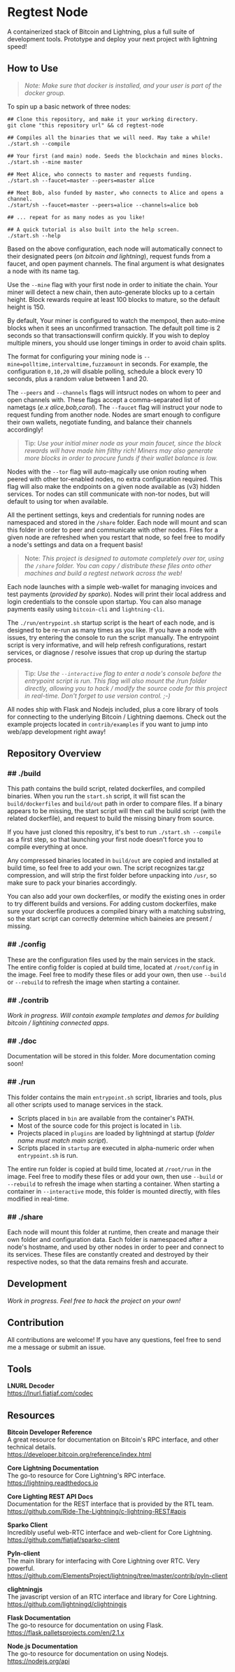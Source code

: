# Regtest Node

A containerized stack of Bitcoin and Lightning, plus a full suite of development tools. Prototype and deploy your next project with lightning speed!

## How to Use

> *Note: Make sure that docker is installed, and your user is part of the docker group.*

To spin up a basic network of three nodes:

```shell
## Clone this repository, and make it your working directory.
git clone "this repository url" && cd regtest-node

## Compiles all the binaries that we will need. May take a while!
./start.sh --compile

## Your first (and main) node. Seeds the blockchain and mines blocks.
./start.sh --mine master

## Meet Alice, who connects to master and requests funding.
./start.sh --faucet=master --peers=master alice

## Meet Bob, also funded by master, who connects to Alice and opens a channel.
./start/sh --faucet=master --peers=alice --channels=alice bob

## ... repeat for as many nodes as you like!

## A quick tutorial is also built into the help screen.
./start.sh --help
```
Based on the above configuration, each node will automatically connect to their designated peers (*on bitcoin and lightning*), request funds from a faucet, and open payment channels. The final argument is what designates a node with its name tag.

Use the `--mine` flag with your first node in order to initiate the chain. Your miner will detect a new chain, then auto-generate blocks up to a certain height. Block rewards require at least 100 blocks to mature, so the default height is 150.

By default, Your miner is configured to watch the mempool, then auto-mine blocks when it sees an unconfirmed transaction. The default poll time is 2 seconds so that transactionswill confirm quickly. If you wish to deploy multiple miners, you should use longer timings in order to avoid chain splits.

The format for configuring your mining node is `--mine=polltime,intervaltime,fuzzamount` in seconds. For example, the configuration `0,10,20` will disable polling, schedule a block every 10 seconds, plus a random value between 1 and 20.

The `--peers` and `--channels` flags will intsruct nodes on whom to peer and open channels with. These flags accept a comma-separated list of nametags (*e.x alice,bob,carol*). The `--faucet` flag will instruct your node to request funding from another node. Nodes are smart enough to configure their own wallets, negotiate funding, and balance their channels accordingly!

> Tip: *Use your initial miner node as your main faucet, since the block rewards will have made him filthy rich! Miners may also generate more blocks in order to procure funds if their wallet balance is low.*

Nodes with the `--tor` flag will auto-magically use onion routing when peered with other tor-enabled nodes, no extra configuration required. This flag will also make the endpoints on a given node available as (v3) hidden services. Tor nodes can still communicate with non-tor nodes, but will default to using tor when available.

All the pertinent settings, keys and credentials for running nodes are namespaced and stored in the `/share` folder. Each node will mount and scan this folder in order to peer and communicate with other nodes. Files for a given node are refreshed when you restart that node, so feel free to modify a node's settings and data on a frequent basis!

> Note: *This project is designed to automate completely over tor, using the `/share` folder. You can copy / distribute these files onto other machines and build a regtest network across the web!*

Each node launches with a simple web-wallet for managing invoices and test payments (*provided by sparko*). Nodes will print their local address and login credentials to the console upon startup. You can also manage payments easily using `bitcoin-cli` and `lightning-cli`.

The `./run/entrypoint.sh` startup script is the heart of each node, and is designed to be re-run as many times as you like. If you have a node with issues, try entering the console to run the script manually. The entrypoint script is very informative, and will help refresh configurations, restart services, or diagnose / resolve issues that crop up during the startup process.

> Tip: *Use the `--interactive` flag to enter a node's console before the entrypoint script is run. This flag will also mount the /run folder directly, allowing you to hack / modify the source code for this project in real-time. Don't forget to use version control. ;-)*

All nodes ship with Flask and Nodejs included, plus a core library of tools for connecting to the underlying Bitcoin / Lightning daemons. Check out the example projects located in `contrib/examples` if you want to jump into web/app development right away!

## Repository Overview

### \#\# ./build

This path contains the build script, related dockerfiles, and compiled binaries. When you run the `start.sh` script, it will fist scan the `build/dockerfiles` and `build/out` path in order to compare files. If a binary appears to be missing, the start script will then call the build script (with the related dockerfile), and request to build the missing binary from source.

If you have just cloned this repositry, it's best to run `./start.sh --compile` as a first step, so that launching your first node doesn't force you to compile everything at once.

Any compressed binaries located in `build/out` are copied and installed at build time, so feel free to add your own. The script recognizes tar.gz compression, and will strip the first folder before unpacking into `/usr`, so make sure to pack your binaries accordingly.

You can also add your own dockerfiles, or modify the existing ones in order to try different builds and versions. For adding custom dockerfiles, make sure your dockerfile produces a compiled binary with a matching substring, so the start script can correctly determine which baineies are present / missing.

### \#\# ./config

These are the configuration files used by the main services in the stack. The entire config folder is copied at build time, located at `/root/config` in the image. Feel free to modify these files or add your own, then use `--build` or `--rebuild` to refresh the image when starting a container.

### \#\# ./contrib

*Work in progress. Will contain example templates and demos for building bitcoin / lightining connected apps.*

### \#\# ./doc

Documentation will be stored in this folder. More documentation coming soon!

### \#\# ./run

This folder contains the main `entrypoint.sh` script, libraries and tools, plus all other scripts used to manage services in the stack. 

- Scripts placed in `bin` are available from the container's PATH.
- Most of the source code for this project is located in `lib`.
- Projects placed in `plugins` are loaded by lightningd at startup (*folder name must match main script*).
- Scripts placed in `startup` are executed in alpha-numeric order when `entrypoint.sh` is run.

The entire run folder is copied at build time, located at `/root/run` in the image. Feel free to modify these files or add your own, then use `--build` or `--rebuild` to refresh the image when starting a container. When starting a container in `--interactive` mode, this folder is mounted directly, with files modified in real-time.

### \#\# ./share

Each node will mount this folder at runtime, then create and manage their own folder and configuration data. Each folder is namespaced after a node's hostname, and used by other nodes in order to peer and connect to its services. These files are constantly created and destroyed by their respective nodes, so that the data remains fresh and accurate.

## Development

*Work in progress. Feel free to hack the project on your own!*

## Contribution

All contributions are welcome! If you have any questions, feel free to send me a message or submit an issue.

## Tools

**LNURL Decoder**  
https://lnurl.fiatjaf.com/codec

## Resources

**Bitcoin Developer Reference**  
A great resource for documentation on Bitcoin's RPC interface, and other technical details.  
https://developer.bitcoin.org/reference/index.html

**Core Lightning Documentation**  
The go-to resource for Core Lightning's RPC interface.  
https://lightning.readthedocs.io

**Core Lighting REST API Docs**  
Documentation for the REST interface that is provided by the RTL team.  
https://github.com/Ride-The-Lightning/c-lightning-REST#apis

**Sparko Client**  
Incredibly useful web-RTC interface and web-client for Core Lightning.  
https://github.com/fiatjaf/sparko-client

**Pyln-client**  
The main library for interfacing with Core Lightning over RTC. Very powerful.  
https://github.com/ElementsProject/lightning/tree/master/contrib/pyln-client

**clightningjs**  
The javascript version of an RTC interface and library for Core Lightning.  
https://github.com/lightningd/clightningjs

**Flask Documentation**  
The go-to resource for documentation on using Flask.  
https://flask.palletsprojects.com/en/2.1.x

**Node.js Documentation**  
The go-to resource for documentation on using Nodejs.  
https://nodejs.org/api
